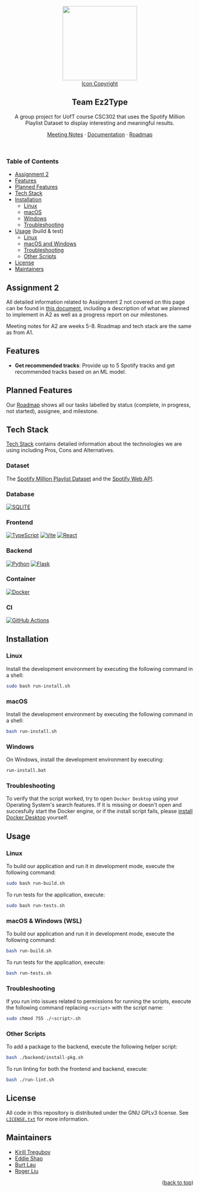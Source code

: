 <div id="readme-top"></div>

<div align="center">
  <a href="https://github.com/KirillTregubov/csc302">
    <img width="200px" height="200px" src="https://raw.githubusercontent.com/KirillTregubov/csc302/97468801313c593bec60c3066df2d1d84d0d1cd2/assets/icon.svg">
  </a>
  <div align="center">
    <a href="https://github.com/KirillTregubov/csc302/blob/main/docs/IconCopyright.md">Icon Copyright</a>
  </div>
  <h2 align="center">Team Ez2Type</h2>
  <p align="center">
    A group project for UofT course CSC302 that uses the Spotify Million Playlist Dataset to display interesting and meaningful results.
    <!-- <br />
    <a href="https://github.com/KirillTregubov/csc302"><strong>Explore the docs »</strong></a> -->
    <div>
      <a href="https://github.com/KirillTregubov/csc302/tree/main/docs">Meeting Notes</a>
      ·
      <a href="#top">Documentation</a>
      ·
      <a href="https://github.com/users/KirillTregubov/projects/1">Roadmap</a>
    </div>
  </p>
</div>
<br />

<!-- TABLE OF CONTENTS -->
### Table of Contents
- [Assignment 2](#assignment-2)
- [Features](#features)
- [Planned Features](#planned-features)
- [Tech Stack](#tech-stack)
- [Installation](#installation)
  - [Linux](#linux)
  - [macOS](#macos)
  - [Windows](#windows)
  - [Troubleshooting](#troubleshooting)
- [Usage](#usage) (build & test)
  - [Linux](#linux-1)
  - [macOS and Windows](#macos--windows-wsl)
  - [Troubleshooting](#troubleshooting-1)
  - [Other Scripts](#other-scripts)
- [License](#license)
- [Maintainers](#maintainers)


<div id="top"></div>

## Assignment 2

All detailed information related to Assignment 2 not covered on this page can be found in [this document](https://github.com/KirillTregubov/csc302/blob/main/docs/A2Deliverable.md), including a description of what we planned to implement in A2 as well as a progress report on our milestones.

Meeting notes for A2 are weeks 5-8. Roadmap and tech stack are the same as from A1.

## Features

- **Get recommended tracks**: Provide up to 5 Spotify tracks and get recommended tracks based on an ML model.

## Planned Features

Our [Roadmap](https://github.com/users/KirillTregubov/projects/1/) shows all our tasks labelled by status (complete, in progress, not started), assignee, and milestone.

## Tech Stack

[Tech Stack](https://github.com/KirillTregubov/csc302/blob/main/docs/TechStack.md) contains detailed information about the technologies we are using including Pros, Cons and Alternatives.

### Dataset

The [Spotify Million Playlist Dataset](https://www.aicrowd.com/challenges/spotify-million-playlist-dataset-challenge) and the [Spotify Web API](https://developer.spotify.com/documentation/web-api/).

### Database

[![SQLITE](https://img.shields.io/badge/SQLite-003B57?logo=sqlite&logoColor=white)](https://www.sqlite.org/index.html)

### Frontend

[![TypeScript](https://img.shields.io/badge/TypeScript-FaF9F8?logo=typescript&logoColor=3178C6)](https://www.typescriptlang.org/)
[![Vite](https://img.shields.io/badge/Vite-646CFF?logo=vite&logoColor=white)](https://vitejs.dev/)
[![React](https://img.shields.io/badge/React-20232A?logo=react&logoColor=61DAFB)](https://reactjs.org/)

### Backend

[![Python](https://img.shields.io/badge/python-3670A0?logo=python&logoColor=ffdd54)](https://www.python.org/)
[![Flask](https://img.shields.io/badge/Flask-%23000?logo=flask&logoColor=white)](https://flask.palletsprojects.com/)

### Container

[![Docker](https://img.shields.io/badge/Docker-%230db7ed?logo=docker&logoColor=white)](https://www.docker.com/)

### CI

[![GitHub Actions](https://img.shields.io/badge/GitHub_Actions-%232671E5?logo=github-actions&logoColor=white)]()

## Installation

### Linux

Install the development environment by executing the following command in a shell:

```sh
sudo bash run-install.sh
```

### macOS

Install the development environment by executing the following command in a shell:

```sh
bash run-install.sh
```

### Windows

On Windows, install the development environment by executing:

```sh
run-install.bat
```

### Troubleshooting

To verify that the script worked, try to open `Docker Desktop` using your Operating System's search features. If it is missing or doesn't open and succesfully start the Docker engine, or if the install script fails, please [install Docker Desktop](https://docs.docker.com/desktop/) yourself.

## Usage

### Linux

To build our application and run it in development mode, execute the following command:

```sh
sudo bash run-build.sh
```

To run tests for the application, execute:

```sh
sudo bash run-tests.sh
```

### macOS & Windows (WSL)

To build our application and run it in development mode, execute the following command:

```sh
bash run-build.sh
```

To run tests for the application, execute:

```sh
bash run-tests.sh
```

### Troubleshooting

If you run into issues related to permissions for running the scripts, execute the following command replacing `<script>` with the script name:

```sh
sudo chmod 755 ./<script>.sh
```

### Other Scripts

To add a package to the backend, execute the following helper script:

```sh
bash ./backend/install-pkg.sh
```

To run linting for both the frontend and backend, execute:

```sh
bash ./run-lint.sh
```

## License

All code in this repository is distributed under the GNU GPLv3 license. See [`LICENSE.txt`](https://github.com/KirillTregubov/csc302/blob/main/LICENSE) for more information.

## Maintainers

- [Kirill Tregubov](https://github.com/KirillTregubov)
- [Eddie Shao](https://github.com/EddieShao)
- [Burt Lau](https://github.com/burtlau)
- [Roger Liu](https://github.com/pvtstaticvoid)

<p align="right">(<a href="#readme-top">back to top</a>)</p>
